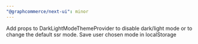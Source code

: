 ```yaml
---
"@graphcommerce/next-ui": minor
---
```


Add props to DarkLightModeThemeProvider to disable dark/light mode or to change the default ssr mode. Save user chosen mode in localStorage
